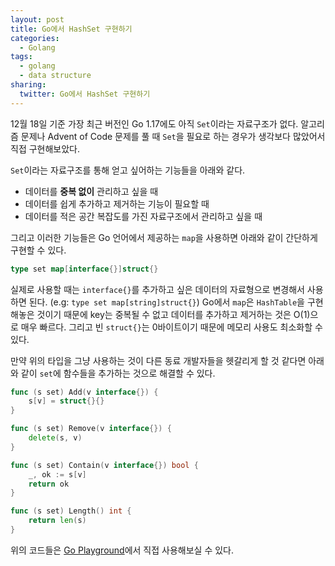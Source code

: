 ```yaml
---
layout: post
title: Go에서 HashSet 구현하기
categories:
  - Golang
tags:
  - golang
  - data structure
sharing:
  twitter: Go에서 HashSet 구현하기
---
```


12월 18일 기준 가장 최근 버전인 Go 1.17에도 아직 `Set`이라는 자료구조가 없다. 알고리즘 문제나 Advent of Code 문제를 풀 때 `Set`을 필요로 하는 경우가 생각보다 많았어서 직접 구현해보았다.

`Set`이라는 자료구조를 통해 얻고 싶어하는 기능들을 아래와 같다.

- 데이터를 **중복 없이** 관리하고 싶을 때
- 데이터를 쉽게 추가하고 제거하는 기능이 필요할 때
- 데이터를 적은 공간 복잡도를 가진 자료구조에서 관리하고 싶을 때

그리고 이러한 기능들은 Go 언어에서 제공하는 `map`을 사용하면 아래와 같이 간단하게 구현할 수 있다.

```go
type set map[interface{}]struct{}
```

실제로 사용할 때는 `interface{}`를 추가하고 싶은 데이터의 자료형으로 변경해서 사용하면 된다. (e.g: `type set map[string]struct{}`) Go에서 `map`은 `HashTable`을 구현해놓은 것이기 때문에 key는 중복될 수 없고 데이터를 추가하고 제거하는 것은 O(1)으로 매우 빠르다. 그리고 빈 `struct{}`는 0바이트이기 때문에 메모리 사용도 최소화할 수 있다.

만약 위의 타입을 그냥 사용하는 것이 다른 동료 개발자들을 헷갈리게 할 것 같다면 아래와 같이 `set`에 함수들을 추가하는 것으로 해결할 수 있다.

```go
func (s set) Add(v interface{}) {
	s[v] = struct{}{}
}

func (s set) Remove(v interface{}) {
	delete(s, v)
}

func (s set) Contain(v interface{}) bool {
	_, ok := s[v]
	return ok
}

func (s set) Length() int {
	return len(s)
}
```

위의 코드들은 [Go Playground](https://go.dev/play/p/XthHr8HUHHL)에서 직접 사용해보실 수 있다.